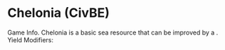 # Chelonia (CivBE)

Game Info.
Chelonia is a basic sea resource that can be improved by a .
Yield Modifiers: